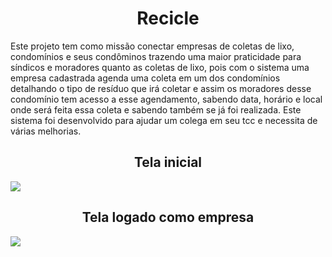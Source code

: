 <h1 align="center"> Recicle </h1>
<p>
Este projeto tem como missão conectar empresas de coletas de lixo, condomínios e seus condôminos
trazendo uma maior praticidade para síndicos e moradores quanto as coletas de lixo, pois com o sistema
uma empresa cadastrada agenda uma coleta em um dos condomínios detalhando o tipo de resíduo que irá coletar
e assim os moradores desse condomínio tem acesso a esse agendamento, sabendo data, horário e local onde será feita essa coleta
e sabendo também se já foi realizada. Este sistema foi desenvolvido para ajudar um colega em seu tcc e necessita de várias melhorias.
</p>
<h2 align="center">Tela inicial</h2>
<img src="http://portfolio.lad566.com.br/site02.jpg">
<h2 align="center">Tela logado como empresa</h2>
<img src="http://portfolio.lad566.com.br/site04.jpg">
